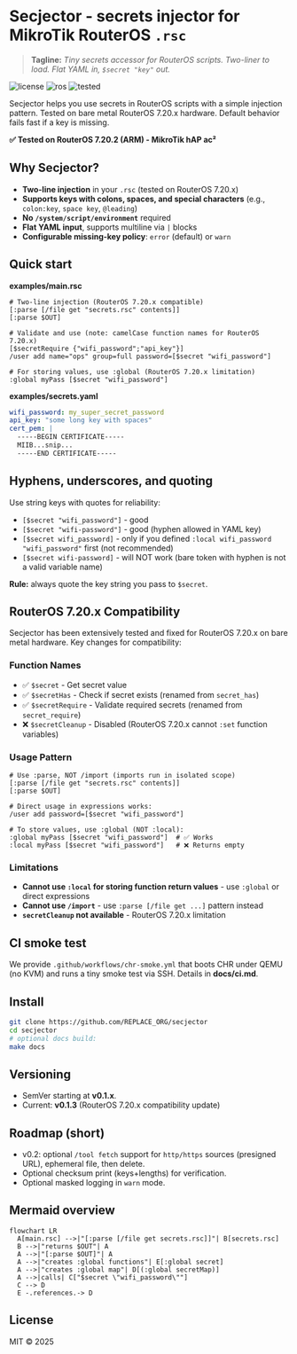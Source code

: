 # Secjector - secrets injector for MikroTik RouterOS `.rsc`

> **Tagline:** *Tiny secrets accessor for RouterOS scripts. Two-liner to load. Flat YAML in, `$secret "key"` out.*

![license](https://img.shields.io/badge/license-MIT-green) ![ros](https://img.shields.io/badge/routeros-v7.20%2B-informational) ![tested](https://img.shields.io/badge/tested-bare%20metal-success)

Secjector helps you use secrets in RouterOS scripts with a simple injection pattern. Tested on bare metal RouterOS 7.20.x hardware. Default behavior fails fast if a key is missing.

**✅ Tested on RouterOS 7.20.2 (ARM) - MikroTik hAP ac²**

## Why Secjector?
- **Two-line injection** in your `.rsc` (tested on RouterOS 7.20.x)
- **Supports keys with colons, spaces, and special characters** (e.g., `colon:key`, `space key`, `@leading`)
- **No `/system/script/environment`** required
- **Flat YAML input**, supports multiline via `|` blocks
- **Configurable missing-key policy**: `error` (default) or `warn`

## Quick start

**examples/main.rsc**
```rsc
# Two-line injection (RouterOS 7.20.x compatible)
[:parse [/file get "secrets.rsc" contents]]
[:parse $OUT]

# Validate and use (note: camelCase function names for RouterOS 7.20.x)
[$secretRequire {"wifi_password";"api_key"}]
/user add name="ops" group=full password=[$secret "wifi_password"]

# For storing values, use :global (RouterOS 7.20.x limitation)
:global myPass [$secret "wifi_password"]
```

**examples/secrets.yaml**
```yaml
wifi_password: my_super_secret_password
api_key: "some long key with spaces"
cert_pem: |
  -----BEGIN CERTIFICATE-----
  MIIB...snip...
  -----END CERTIFICATE-----
```

## Hyphens, underscores, and quoting

Use string keys with quotes for reliability:

- `[$secret "wifi_password"]` - good
- `[$secret "wifi-password"]` - good (hyphen allowed in YAML key)
- `[$secret wifi_password]` - only if you defined `:local wifi_password "wifi_password"` first (not recommended)
- `[$secret wifi-password]` - will NOT work (bare token with hyphen is not a valid variable name)

**Rule:** always quote the key string you pass to `$secret`.

## RouterOS 7.20.x Compatibility

Secjector has been extensively tested and fixed for RouterOS 7.20.x on bare metal hardware. Key changes for compatibility:

### Function Names
- ✅ `$secret` - Get secret value
- ✅ `$secretHas` - Check if secret exists (renamed from `secret_has`)
- ✅ `$secretRequire` - Validate required secrets (renamed from `secret_require`)
- ❌ `$secretCleanup` - Disabled (RouterOS 7.20.x cannot `:set` function variables)

### Usage Pattern
```rsc
# Use :parse, NOT /import (imports run in isolated scope)
[:parse [/file get "secrets.rsc" contents]]
[:parse $OUT]

# Direct usage in expressions works:
/user add password=[$secret "wifi_password"]

# To store values, use :global (NOT :local):
:global myPass [$secret "wifi_password"]  # ✅ Works
:local myPass [$secret "wifi_password"]   # ❌ Returns empty
```

### Limitations
- **Cannot use `:local` for storing function return values** - use `:global` or direct expressions
- **Cannot use `/import`** - use `:parse [/file get ...]` pattern instead
- **`secretCleanup` not available** - RouterOS 7.20.x limitation

## CI smoke test

We provide `.github/workflows/chr-smoke.yml` that boots CHR under QEMU (no KVM) and runs a tiny smoke test via SSH. Details in **docs/ci.md**.

## Install

```bash
git clone https://github.com/REPLACE_ORG/secjector
cd secjector
# optional docs build:
make docs
```

## Versioning

- SemVer starting at **v0.1.x**.
- Current: **v0.1.3** (RouterOS 7.20.x compatibility update)

## Roadmap (short)

- v0.2: optional `/tool fetch` support for `http/https` sources (presigned URL), ephemeral file, then delete.
- Optional checksum print (keys+lengths) for verification.
- Optional masked logging in `warn` mode.

## Mermaid overview
```mermaid
flowchart LR
  A[main.rsc] -->|"[:parse [/file get secrets.rsc]]"| B[secrets.rsc]
  B -->|"returns $OUT"| A
  A -->|"[:parse $OUT]"| A
  A -->|"creates :global functions"| E[:global secret]
  A -->|"creates :global map"| D[(:global secretMap)]
  A -->|calls| C["$secret \"wifi_password\""]
  C --> D
  E -.references.-> D
```

## License

MIT © 2025

